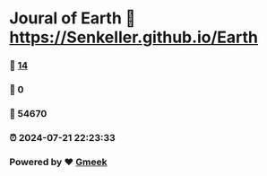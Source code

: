 # Joural of Earth :link: https://Senkeller.github.io/Earth 
### :page_facing_up: [14](https://Senkeller.github.io/Earth/tag.html) 
### :speech_balloon: 0 
### :hibiscus: 54670 
### :alarm_clock: 2024-07-21 22:23:33 
### Powered by :heart: [Gmeek](https://github.com/Meekdai/Gmeek)
